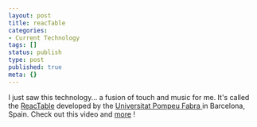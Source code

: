 ```yaml
---
layout: post
title: reacTable
categories:
- Current Technology
tags: []
status: publish
type: post
published: true
meta: {}
---
```

I just saw this technology... a fusion of touch and music for me. It's called the [ReacTable](http://en.wikipedia.org/wiki/ReacTable) developed by the [Universitat Pompeu Fabra ](http://en.wikipedia.org/wiki/Universitat_Pompeu_Fabra)in Barcelona, Spain. Check out this video and [more](http://www.youtube.com/results?search_query=reactable) !
